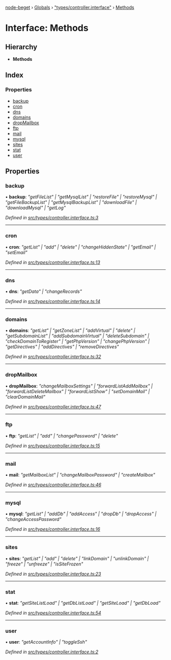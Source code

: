 [node-beget](../README.md) › [Globals](../globals.md) › ["types/controller.interface"](../modules/_types_controller_interface_.md) › [Methods](_types_controller_interface_.methods.md)

# Interface: Methods

## Hierarchy

* **Methods**

## Index

### Properties

* [backup](_types_controller_interface_.methods.md#backup)
* [cron](_types_controller_interface_.methods.md#cron)
* [dns](_types_controller_interface_.methods.md#dns)
* [domains](_types_controller_interface_.methods.md#domains)
* [dropMailbox](_types_controller_interface_.methods.md#dropmailbox)
* [ftp](_types_controller_interface_.methods.md#ftp)
* [mail](_types_controller_interface_.methods.md#mail)
* [mysql](_types_controller_interface_.methods.md#mysql)
* [sites](_types_controller_interface_.methods.md#sites)
* [stat](_types_controller_interface_.methods.md#stat)
* [user](_types_controller_interface_.methods.md#user)

## Properties

###  backup

• **backup**: *"getFileList" | "getMysqlList" | "restoreFile" | "restoreMysql" | "getFileBackupList" | "getMysqlBackupList" | "downloadFile" | "downloadMysql" | "getLog"*

*Defined in [src/types/controller.interface.ts:3](https://github.com/olehcambel/node-beget/blob/1fa682a/src/types/controller.interface.ts#L3)*

___

###  cron

• **cron**: *"getList" | "add" | "delete" | "changeHiddenState" | "getEmail" | "setEmail"*

*Defined in [src/types/controller.interface.ts:13](https://github.com/olehcambel/node-beget/blob/1fa682a/src/types/controller.interface.ts#L13)*

___

###  dns

• **dns**: *"getData" | "changeRecords"*

*Defined in [src/types/controller.interface.ts:14](https://github.com/olehcambel/node-beget/blob/1fa682a/src/types/controller.interface.ts#L14)*

___

###  domains

• **domains**: *"getList" | "getZoneList" | "addVirtual" | "delete" | "getSubdomainList" | "addSubdomainVirtual" | "deleteSubdomain" | "checkDomainToRegister" | "getPhpVersion" | "changePhpVersion" | "getDirectives" | "addDirectives" | "removeDirectives"*

*Defined in [src/types/controller.interface.ts:32](https://github.com/olehcambel/node-beget/blob/1fa682a/src/types/controller.interface.ts#L32)*

___

###  dropMailbox

• **dropMailbox**: *"changeMailboxSettings" | "forwardListAddMailbox" | "forwardListDeleteMailbox" | "forwardListShow" | "setDomainMail" | "clearDomainMail"*

*Defined in [src/types/controller.interface.ts:47](https://github.com/olehcambel/node-beget/blob/1fa682a/src/types/controller.interface.ts#L47)*

___

###  ftp

• **ftp**: *"getList" | "add" | "changePassword" | "delete"*

*Defined in [src/types/controller.interface.ts:15](https://github.com/olehcambel/node-beget/blob/1fa682a/src/types/controller.interface.ts#L15)*

___

###  mail

• **mail**: *"getMailboxList" | "changeMailboxPassword" | "createMailbox"*

*Defined in [src/types/controller.interface.ts:46](https://github.com/olehcambel/node-beget/blob/1fa682a/src/types/controller.interface.ts#L46)*

___

###  mysql

• **mysql**: *"getList" | "addDb" | "addAccess" | "dropDb" | "dropAccess" | "changeAccessPassword"*

*Defined in [src/types/controller.interface.ts:16](https://github.com/olehcambel/node-beget/blob/1fa682a/src/types/controller.interface.ts#L16)*

___

###  sites

• **sites**: *"getList" | "add" | "delete" | "linkDomain" | "unlinkDomain" | "freeze" | "unfreeze" | "isSiteFrozen"*

*Defined in [src/types/controller.interface.ts:23](https://github.com/olehcambel/node-beget/blob/1fa682a/src/types/controller.interface.ts#L23)*

___

###  stat

• **stat**: *"getSiteListLoad" | "getDbListLoad" | "getSiteLoad" | "getDbLoad"*

*Defined in [src/types/controller.interface.ts:54](https://github.com/olehcambel/node-beget/blob/1fa682a/src/types/controller.interface.ts#L54)*

___

###  user

• **user**: *"getAccountInfo" | "toggleSsh"*

*Defined in [src/types/controller.interface.ts:2](https://github.com/olehcambel/node-beget/blob/1fa682a/src/types/controller.interface.ts#L2)*
